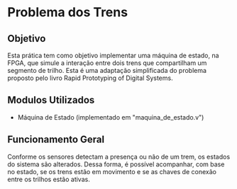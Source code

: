 # Problema dos Trens

## Objetivo
Esta prática tem como objetivo implementar uma máquina de estado, na FPGA, que simule a interação entre dois trens que compartilham um segmento de trilho. Esta é uma adaptação simplificada do problema proposto pelo livro Rapid Prototyping of Digital Systems.

## Modulos Utilizados
- Máquina de Estado (implementado em "maquina_de_estado.v")

## Funcionamento Geral
Conforme os sensores detectam a presença ou não de um trem, os estados do sistema são alterados. Dessa forma, é possível acompanhar, com base no estado, se os trens estão em movimento e se as chaves de conexão entre os trilhos estão ativas.

